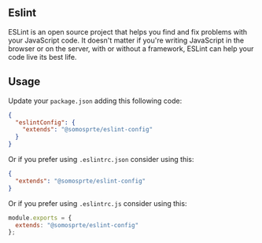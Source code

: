 ## Eslint

ESLint is an open source project that helps you find and fix problems with your JavaScript code. It doesn't matter if you're writing JavaScript in the browser or on the server,
with or without a framework, ESLint can help your code live its best life.

## Usage

Update your `package.json` adding this following code:

```json
{
  "eslintConfig": {
    "extends": "@somosprte/eslint-config"
  }
}
```

Or if you prefer using `.eslintrc.json` consider using this:

```json
{
  "extends": "@somosprte/eslint-config"
}
```

Or if you prefer using `.eslintrc.js` consider using this:

```javascript
module.exports = {
  extends: "@somosprte/eslint-config"
};
```

